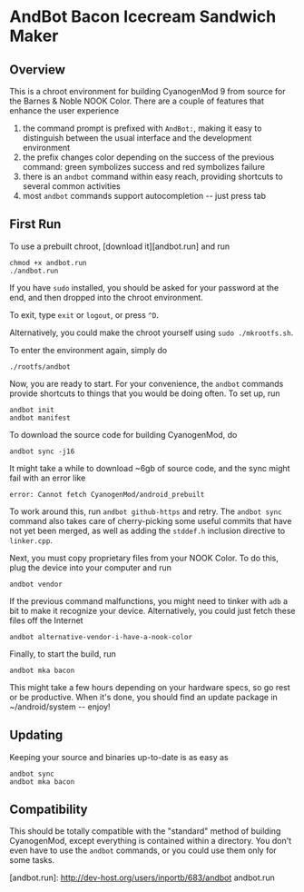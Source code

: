 # AndBot Bacon Icecream Sandwich Maker

## Overview

This is a chroot environment for building CyanogenMod 9 from source for the Barnes & Noble NOOK Color. There are a couple of features that enhance the user experience
  1. the command prompt is prefixed with `AndBot:`, making it easy to distinguish between the usual interface and the development environment
  2. the prefix changes color depending on the success of the previous command: green symbolizes success and red symbolizes failure
  3. there is an `andbot` command within easy reach, providing shortcuts to several common activities
  4. most `andbot` commands support autocompletion -- just press tab

## First Run

To use a prebuilt chroot, [download it][andbot.run] and run

	chmod +x andbot.run
	./andbot.run

If you have `sudo` installed, you should be asked for your password at the end, and then dropped into the chroot environment.

To exit, type `exit` or `logout`, or press `^D`.

Alternatively, you could make the chroot yourself using `sudo ./mkrootfs.sh`.

To enter the environment again, simply do

	./rootfs/andbot

Now, you are ready to start. For your convenience, the `andbot` commands provide shortcuts to things that you would be doing often. To set up, run

	andbot init
	andbot manifest

To download the source code for building CyanogenMod, do

	andbot sync -j16

It might take a while to download ~6gb of source code, and the sync might fail with an error like

	error: Cannot fetch CyanogenMod/android_prebuilt

To work around this, run `andbot github-https` and retry. The `andbot sync` command also takes care of cherry-picking some useful commits that have not yet been merged, as well as adding the `stddef.h` inclusion directive to `linker.cpp`.

Next, you must copy proprietary files from your NOOK Color. To do this, plug the device into your computer and run

	andbot vendor

If the previous command malfunctions, you might need to tinker with `adb` a bit to make it recognize your device. Alternatively, you could just fetch these files off the Internet

	andbot alternative-vendor-i-have-a-nook-color

Finally, to start the build, run

	andbot mka bacon

This might take a few hours depending on your hardware specs, so go rest or be productive. When it's done, you should find an update package in ~/android/system -- enjoy!

## Updating

Keeping your source and binaries up-to-date is as easy as

	andbot sync
	andbot mka bacon

## Compatibility

This should be totally compatible with the "standard" method of building CyanogenMod, except everything is contained within a directory. You don't even have to use the `andbot` commands, or you could use them only for some tasks.

[andbot.run]: http://dev-host.org/users/inportb/683/andbot andbot.run
